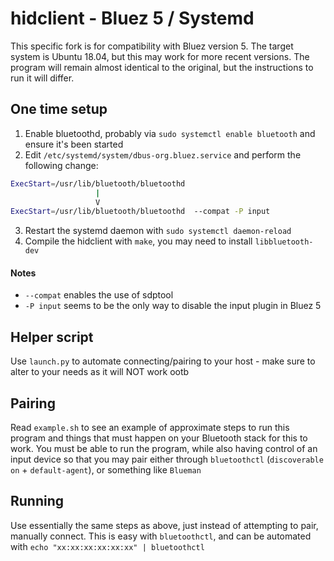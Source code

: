 # hidclient - Bluez 5 / Systemd
This specific fork is for compatibility with Bluez version 5. The target system is Ubuntu 18.04, but this may work for more recent versions. The program will remain almost identical to the original, but the instructions to run it will differ.

## One time setup
1. Enable bluetoothd, probably via `sudo systemctl enable bluetooth` and ensure it's been started
2. Edit `/etc/systemd/system/dbus-org.bluez.service` and perform the following change:
```bash
ExecStart=/usr/lib/bluetooth/bluetoothd
                   |
                   V
ExecStart=/usr/lib/bluetooth/bluetoothd  --compat -P input
```
3. Restart the systemd daemon with `sudo systemctl daemon-reload`
4. Compile the hidclient with `make`, you may need to install `libbluetooth-dev`

#### Notes
- `--compat` enables the use of sdptool
- `-P input` seems to be the only way to disable the input plugin in Bluez 5

## Helper script
Use `launch.py` to automate connecting/pairing to your host - make sure to alter to your needs as it will NOT work ootb

## Pairing
Read `example.sh` to see an example of approximate steps to run this program and things that must happen on your Bluetooth stack for this to work. You must be able to run the program, while also having control of an input device so that you may pair either through `bluetoothctl` (`discoverable on` + `default-agent`), or something like `Blueman`

## Running
Use essentially the same steps as above, just instead of attempting to pair, manually connect. This is easy with `bluetoothctl`, and can be automated with `echo "xx:xx:xx:xx:xx:xx" | bluetoothctl`
